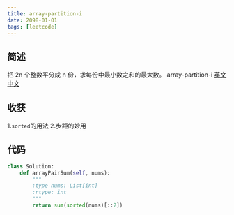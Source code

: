 ```yaml
---
title: array-partition-i
date: 2098-01-01
tags: [leetcode]
---
```

## 简述
把 2n 个整数平分成 n 份，求每份中最小数之和的最大数。
array-partition-i [英文](https://leetcode.com/problems/array-partition-i/) [中文](https://leetcode-cn.com/problems/array-partition-i/)
## 收获
1.`sorted`的用法
2.步距的妙用
<!-- more -->

## 代码
```py
class Solution:
    def arrayPairSum(self, nums):
        """
        :type nums: List[int]
        :rtype: int
        """
        return sum(sorted(nums)[::2])
```
